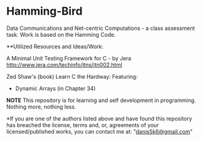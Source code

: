 # Hamming-Bird
Data Communications and Net-centric Computations - a class assessment task.
Work is based on the Hamming Code.

**Utilized Resources and Ideas/Work:

A Minimal Unit Testing Framework for C - by Jera
http://www.jera.com/techinfo/jtns/jtn002.html

Zed Shaw's (book) Learn C the Hardway:
Featuring:
* Dynamic Arrays (in Chapter 34)

**NOTE**
  This repository is for learning and self development in programming.
  Nothing more, nothing less.

*If you are one of the authors listed above and have found this repository has breached the license, terms and, or, agreements of your licensed/published works, you can contact me at:
  "danis5k6@gmail.com"

